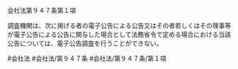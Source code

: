 会社法第９４７条第１項

調査機関は、次に掲げる者の電子公告による公告又はその者若しくはその理事等が電子公告による公告に関与した場合として法務省令で定める場合における当該公告については、電子公告調査を行うことができない。

#会社法
#会社法/第９４７条
#会社法/第９４７条/第１項
